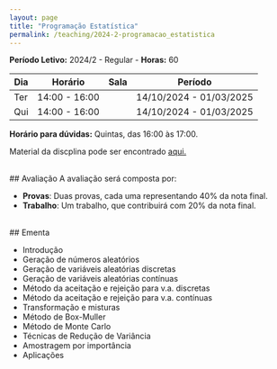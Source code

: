 ```yaml
---
layout: page
title: "Programação Estatística"
permalink: /teaching/2024-2-programacao_estatistica
---
```


**Período Letivo:** 2024/2 - Regular - **Horas:** 60

| Dia | Horário       | Sala | Período                 |
| --- | ------------- | ---- | ----------------------- |
| Ter | 14:00 - 16:00 |      | 14/10/2024 - 01/03/2025 |
| Qui | 14:00 - 16:00 |      | 14/10/2024 - 01/03/2025 |

**Horário para dúvidas:** Quintas, das 16:00 às 17:00.


Material da discplina pode ser encontrado [aqui.](https://github.com/thiagorr162/disciplinas/tree/main/material/2024/prog)

<br>
## Avaliação
A avaliação será composta por:

- **Provas**: Duas provas, cada uma representando 40% da nota final.
- **Trabalho**: Um trabalho, que contribuirá com 20% da nota final.

<br>
## Ementa

- Introdução
- Geração de números aleatórios
- Geração de variáveis aleatórias discretas
- Geração de variáveis aleatórias contínuas
- Método da aceitação e rejeição para v.a. discretas
- Método da aceitação e rejeição para v.a. contínuas
- Transformação e misturas
- Método de Box-Muller
- Método de Monte Carlo
- Técnicas de Redução de Variância
- Amostragem por importância
- Aplicações

